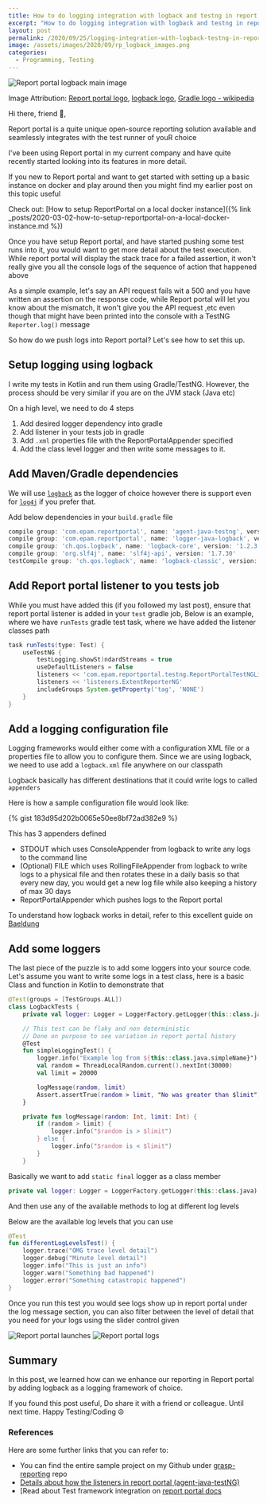 ```yaml
---
title: How to do logging integration with logback and testng in report portal
excerpt: "How to do logging integration with logback and testng in report portal"
layout: post
permalink: /2020/09/25/logging-integration-with-logback-testng-in-report-portal/
image: /assets/images/2020/09/rp_logback_images.png
categories:
  - Programming, Testing
---
```


![Report portal logback main image](/assets/images/2020/09/rp_logback_images.png)

Image Attribution: [Report portal logo](https://twitter.com/reportportal_io),
[logback logo](http://logback.qos.ch/),
[Gradle logo - wikipedia](https://en.wikipedia.org/wiki/Gradle#/media/File:Gradle_logo.png)

Hi there, friend 👋,

Report portal is a quite unique open-source reporting solution available and seamlessly integrates
with the test runner of youR choice

I've been using Report portal in my current company and have quite recently started looking into its
features in more detail.

If you new to Report portal and want to get started with setting up a basic instance
on docker and play around then you might find my earlier post on this topic useful

Check out: [How to setup ReportPortal on a local docker
instance]({% link _posts/2020-03-02-how-to-setup-reportportal-on-a-local-docker-instance.md %})

Once you have setup Report portal, and have started pushing some test runs into it, you would want
to get more detail about the test execution. While report portal will display the stack trace for a
failed assertion, it won't really give you all the console logs of the sequence of action that
happened above

As a simple example, let's say an API request fails wit a 500 and you have written an assertion on
the response code, while Report portal will let you know about the mismatch, it won't give you the
API request ,etc even though that might have been printed into the console with a TestNG
`Reporter.log()` message

So how do we push logs into Report portal? Let's see how to set this up.

## Setup logging using logback

I write my tests in Kotlin and run them using Gradle/TestNG. However, the process should be very
similar if you are on the JVM stack (Java etc)

On a high level, we need to do 4 steps

1. Add desired logger dependency into gradle
2. Add listener in your tests job in gradle
3. Add `.xml` properties file with the ReportPortalAppender specified
4. Add the class level logger and then write some messages to it.

## Add Maven/Gradle dependencies

We will use [`logback`](https://github.com/reportportal/logger-java-logback) as the logger of choice
however there is support even for [`log4j`](https://github.com/reportportal/logger-java-log4j) if
you prefer that.

Add below dependencies in your `build.gradle` file

```groovy
compile group: 'com.epam.reportportal', name: 'agent-java-testng', version: '5.0.7'
compile group: 'com.epam.reportportal', name: 'logger-java-logback', version: '5.0.3'
compile group: 'ch.qos.logback', name: 'logback-core', version: '1.2.3'
compile group: 'org.slf4j', name: 'slf4j-api', version: '1.7.30'
testCompile group: 'ch.qos.logback', name: 'logback-classic', version: '1.2.3'
```

## Add Report portal listener to you tests job

While you must have added this (if you followed my last post), ensure that report portal listener is
added in your `test` gradle job, Below is an example, where we have `runTests` gradle test task,
where we have added the listener classes path

```groovy
task runTests(type: Test) {
    useTestNG {
        testLogging.showSt)ndardStreams = true
        useDefaultListeners = false
        listeners << 'com.epam.reportportal.testng.ReportPortalTestNGListener'
        listeners << 'listeners.ExtentReporterNG'
        includeGroups System.getProperty('tag', 'NONE')
    }
}
```

## Add a logging configuration file

Logging frameworks would either come with a configuration XML file or a properties file to allow you
to configure them. Since we are using logback, we need to use add a `logback.xml` file anywhere on
our classpath

Logback basically has different destinations that it could write logs to called `appenders`

Here is how a sample configuration file would look like:

{% gist 183d95d202b0065e50ee8bf72ad382e9 %}

This has 3 appenders defined

- STDOUT which uses ConsoleAppender from logback to write any logs to the command line
- (Optional) FILE which uses RollingFileAppender from logback to write logs to a physical file and
  then rotates these in a daily basis so that every new day, you would get a new log file while also
  keeping a history of max 30 days
- ReportPortalAppender which pushes logs to the Report portal

To understand how logback works in detail, refer to this excellent guide on
[Baeldung](https://www.baeldung.com/logback)

## Add some loggers

The last piece of the puzzle is to add some loggers into your source code. Let's assume you want to
write some logs in a test class, here is a basic Class and function in Kotlin to demonstrate that

```kotlin
@Test(groups = [TestGroups.ALL])
class LogbackTests {
    private val logger: Logger = LoggerFactory.getLogger(this::class.java)

    // This test can be flaky and non deterministic
    // Done on purpose to see variation in report portal history
    @Test
    fun simpleLoggingTest() {
        logger.info("Example log from ${this::class.java.simpleName}")
        val random = ThreadLocalRandom.current().nextInt(30000)
        val limit = 20000

        logMessage(random, limit)
        Assert.assertTrue(random > limit, "No was greater than $limit")
    }

    private fun logMessage(random: Int, limit: Int) {
        if (random > limit) {
            logger.info("$random is > $limit")
        } else {
            logger.info("$random is < $limit")
        }
    }
```

Basically we want to add `static final` logger as a class member

```kotlin
private val logger: Logger = LoggerFactory.getLogger(this::class.java)
```

And then use any of the available methods to log at different log levels

Below are the available log levels that you can use

```kotlin
@Test
fun differentLogLevelsTest() {
    logger.trace("OMG trace level detail")
    logger.debug("Minute level detail")
    logger.info("This is just an info")
    logger.warn("Something bad happened")
    logger.error("Something catastropic happened")
}
```

Once you run this test you would see logs show up in report portal under the log message section,
you can also filter between the level of detail that you need for your logs using the slider control
given

![Report portal launches](/assets/images/2020/09/rp_results.png)
![Report portal logs](/assets/images/2020/09/rp_logs.png)

## Summary

In this post, we learned how can we enhance our reporting in Report portal by adding logback as a
logging framework of choice.

If you found this post useful, Do share it with a friend or colleague. Until next time. Happy
Testing/Coding ☮️

### References

Here are some further links that you can refer to:

- You can find the entire sample project on my Github under
  [grasp-reporting](https://github.com/automationhacks/grasp-reporting) repo
- [Details about how the listeners in report portal (agent-java-testNG)](https://github.com/reportportal/agent-java-testNG)
- [Read about Test framework integration on
  [report portal docs](https://reportportal.io/docs/Test-Framework-Integration)
